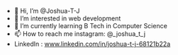- 👋 Hi, I’m @Joshua-T-J
- 👀 I’m interested in web development
- 🌱 I’m currently learning B Tech in Computer Science
- 📫 How to reach me instagram: @_joshua_t_j
- LinkedIn : www.linkedin.com/in/joshua-t-j-68121b22a

<!---
Joshua-T-J/Joshua-T-J is a ✨ special ✨ repository because its `README.md` (this file) appears on your GitHub profile.
You can click the Preview link to take a look at your changes.
--->
